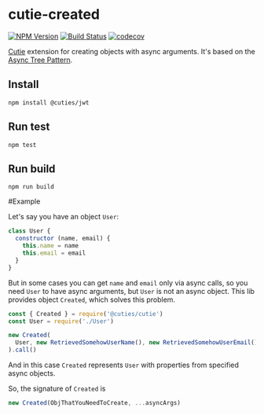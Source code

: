 # cutie-created

[![NPM Version](https://img.shields.io/npm/v/@cuties/created.svg)](https://npmjs.org/package/@cuties/created)
[![Build Status](https://travis-ci.org/Guseyn/cutie-created.svg?branch=master)](https://travis-ci.org/Guseyn/cutie-created)
[![codecov](https://codecov.io/gh/Guseyn/cutie-jwt/branch/master/graph/badge.svg)](https://codecov.io/gh/Guseyn/cutie-created)

[Cutie](https://github.com/Guseyn/cutie) extension for creating objects with async arguments. It's based on the [Async Tree Pattern](https://github.com/Guseyn/async-tree-patern/blob/master/Async_Tree_Patern.pdf).

## Install

`npm install @cuties/jwt`

## Run test

`npm test`

## Run build

`npm run build`

#Example

Let's say you have an object `User`:

```js
class User {
  constructor (name, email) {
    this.name = name
    this.email = email
  }
}
```

But in some cases you can get `name` and `email` only via async calls, so you need `User` to have async arguments, but `User` is not an async object. This lib provides object `Created`, which solves this problem.

```js
const { Created } = require('@cuties/cutie')
const User = require('./User')

new Created(
  User, new RetrievedSomehowUserName(), new RetrievedSomehowUserEmail()
).call()
```

And in this case `Created` represents `User` with properties from specified async objects.

So, the signature of `Created` is

```js
new Created(ObjThatYouNeedToCreate, ...asyncArgs)
```
